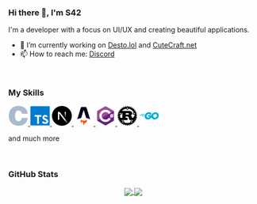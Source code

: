 ### Hi there 👋, I'm S42

I'm a developer with a focus on UI/UX and creating beautiful applications.

- 🔭 I’m currently working on [Desto.lol](https://desto.lol) and [CuteCraft.net](https://discord.gg/cutecraft)
- 📫 How to reach me: [Discord](https://discord.com/users/787306646417571860)

<br/>

### My Skills

<p align="left">
  <a href="https://www.cprogramming.com/" target="_blank" rel="noreferrer">
    <img src="https://raw.githubusercontent.com/devicons/devicon/master/icons/c/c-original.svg" alt="c" width="40" height="40"/>
  </a>
  <a href="https://www.typescriptlang.org/" target="_blank" rel="noreferrer">
    <img src="https://raw.githubusercontent.com/devicons/devicon/master/icons/typescript/typescript-original.svg" alt="typescript" width="40" height="40"/>
  </a>
  <a href="https://nextjs.org/" target="_blank" rel="noreferrer">
    <img src="https://raw.githubusercontent.com/devicons/devicon/master/icons/nextjs/nextjs-original.svg" alt="nextjs" width="40" height="40"/>
  </a>
  <a href="https://astro.build/" target="_blank" rel="noreferrer">
    <img src="https://raw.githubusercontent.com/devicons/devicon/master/icons/astro/astro-original.svg" alt="astro" width="40" height="40"/>
  </a>
  <a href="https://www.w3schools.com/cs/" target="_blank" rel="noreferrer">
    <img src="https://raw.githubusercontent.com/devicons/devicon/master/icons/csharp/csharp-original.svg" alt="csharp" width="40" height="40"/>
  </a>
  <a href="https://www.rust-lang.org" target="_blank" rel="noreferrer">
    <img src="https://raw.githubusercontent.com/devicons/devicon/refs/heads/master/icons/rust/rust-original.svg" alt="rust" width="40" height="40"/>
  </a>
  <a href="https://golang.org" target="_blank" rel="noreferrer">
    <img src="https://raw.githubusercontent.com/devicons/devicon/refs/heads/master/icons/go/go-original-wordmark.svg" alt="go" width="40" height="40"/>
  </a>
</p>
<p>and much more</p>

<br/>

### GitHub Stats

<p align="center">
  <a href="https://github.com/S42yt">
    <img align="center" src="https://github-readme-stats.vercel.app/api?username=S42yt&show_icons=true&theme=transparent&hide_border=true" />
  </a>
  <a href="https://github.com/S42yt">
    <img align="center" src="https://github-readme-stats.vercel.app/api/top-langs/?username=S42yt&layout=compact&theme=transparent&hide_border=true" />
  </a>
</p>
